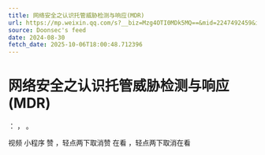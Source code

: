 ```yaml
---
title: 网络安全之认识托管威胁检测与响应(MDR)
url: https://mp.weixin.qq.com/s?__biz=Mzg4OTI0MDk5MQ==&mid=2247492459&idx=1&sn=9272ebd7dfc40846b0ad4d3176944609
source: Doonsec's feed
date: 2024-08-30
fetch_date: 2025-10-06T18:00:48.712396
---
```


# 网络安全之认识托管威胁检测与响应(MDR)

：
，
。

视频
小程序
赞
，轻点两下取消赞
在看
，轻点两下取消在看